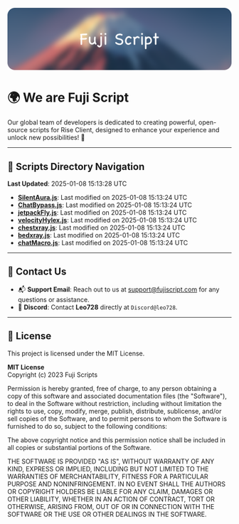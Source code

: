 ![Banner](.github/b.webp)

# 🌍 **We are Fuji Script**

Our global team of developers is dedicated to creating powerful, open-source scripts for Rise Client, designed to enhance your experience and unlock new possibilities! 🌟

---
<!-- SCRIPTS_NAVIGATION_START -->
## 📂 **Scripts Directory Navigation**

**Last Updated**: 2025-01-08 15:13:28 UTC

- **[SilentAura.js](scripts/SilentAura.js)**: Last modified on 2025-01-08 15:13:24 UTC
- **[ChatBypass.js](scripts/ChatBypass.js)**: Last modified on 2025-01-08 15:13:24 UTC
- **[jetpackFly.js](scripts/jetpackFly.js)**: Last modified on 2025-01-08 15:13:24 UTC
- **[velocityHylex.js](scripts/velocityHylex.js)**: Last modified on 2025-01-08 15:13:24 UTC
- **[chestxray.js](scripts/chestxray.js)**: Last modified on 2025-01-08 15:13:24 UTC
- **[bedxray.js](scripts/bedxray.js)**: Last modified on 2025-01-08 15:13:24 UTC
- **[chatMacro.js](scripts/chatMacro.js)**: Last modified on 2025-01-08 15:13:24 UTC

<!-- SCRIPTS_NAVIGATION_END -->

---

## 💬 **Contact Us**  
- 📬 **Support Email**: Reach out to us at [support@fujiscript.com](mailto:support@fujiscript.com) for any questions or assistance.  
- 💬 **Discord**: Contact **Leo728** directly at `Discord@leo728`.

---

## 📜 **License**

This project is licensed under the MIT License.  

**MIT License**  
Copyright (c) 2023 Fuji Scripts  

Permission is hereby granted, free of charge, to any person obtaining a copy of this software and associated documentation files (the "Software"), to deal in the Software without restriction, including without limitation the rights to use, copy, modify, merge, publish, distribute, sublicense, and/or sell copies of the Software, and to permit persons to whom the Software is furnished to do so, subject to the following conditions:  

The above copyright notice and this permission notice shall be included in all copies or substantial portions of the Software.  

THE SOFTWARE IS PROVIDED "AS IS", WITHOUT WARRANTY OF ANY KIND, EXPRESS OR IMPLIED, INCLUDING BUT NOT LIMITED TO THE WARRANTIES OF MERCHANTABILITY, FITNESS FOR A PARTICULAR PURPOSE AND NONINFRINGEMENT. IN NO EVENT SHALL THE AUTHORS OR COPYRIGHT HOLDERS BE LIABLE FOR ANY CLAIM, DAMAGES OR OTHER LIABILITY, WHETHER IN AN ACTION OF CONTRACT, TORT OR OTHERWISE, ARISING FROM, OUT OF OR IN CONNECTION WITH THE SOFTWARE OR THE USE OR OTHER DEALINGS IN THE SOFTWARE.  
